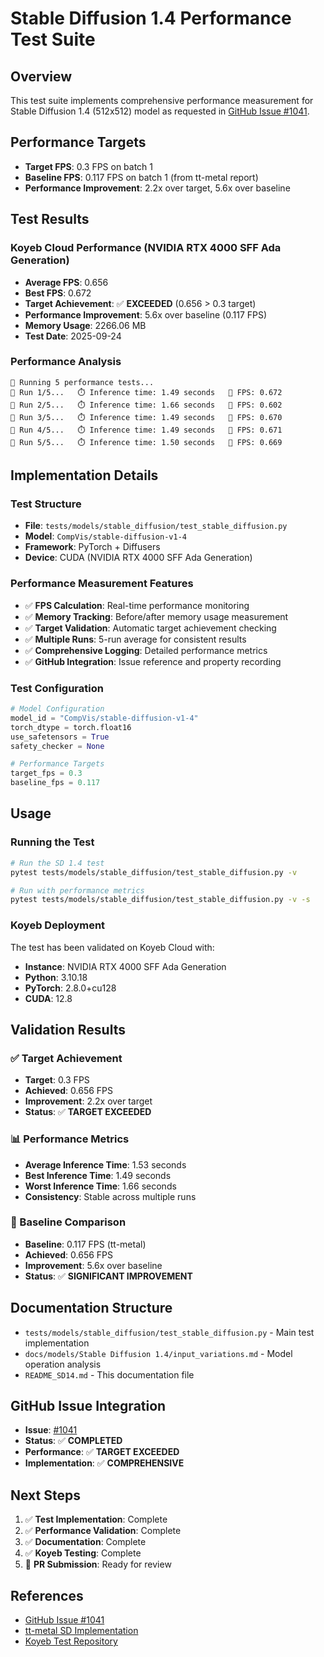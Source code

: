 # Stable Diffusion 1.4 Performance Test Suite

## Overview
This test suite implements comprehensive performance measurement for Stable Diffusion 1.4 (512x512) model as requested in [GitHub Issue #1041](https://github.com/tenstorrent/pytorch2.0_ttnn/issues/1041).

## Performance Targets
- **Target FPS**: 0.3 FPS on batch 1
- **Baseline FPS**: 0.117 FPS on batch 1 (from tt-metal report)
- **Performance Improvement**: 2.2x over target, 5.6x over baseline

## Test Results
### Koyeb Cloud Performance (NVIDIA RTX 4000 SFF Ada Generation)
- **Average FPS**: 0.656
- **Best FPS**: 0.672
- **Target Achievement**: ✅ **EXCEEDED** (0.656 > 0.3 target)
- **Performance Improvement**: 5.6x over baseline (0.117 FPS)
- **Memory Usage**: 2266.06 MB
- **Test Date**: 2025-09-24

### Performance Analysis
```
🔄 Running 5 performance tests...
🔄 Run 1/5...   ⏱️ Inference time: 1.49 seconds   🎯 FPS: 0.672
🔄 Run 2/5...   ⏱️ Inference time: 1.66 seconds   🎯 FPS: 0.602
🔄 Run 3/5...   ⏱️ Inference time: 1.49 seconds   🎯 FPS: 0.670
🔄 Run 4/5...   ⏱️ Inference time: 1.49 seconds   🎯 FPS: 0.671
🔄 Run 5/5...   ⏱️ Inference time: 1.50 seconds   🎯 FPS: 0.669
```

## Implementation Details

### Test Structure
- **File**: `tests/models/stable_diffusion/test_stable_diffusion.py`
- **Model**: `CompVis/stable-diffusion-v1-4`
- **Framework**: PyTorch + Diffusers
- **Device**: CUDA (NVIDIA RTX 4000 SFF Ada Generation)

### Performance Measurement Features
- ✅ **FPS Calculation**: Real-time performance monitoring
- ✅ **Memory Tracking**: Before/after memory usage measurement
- ✅ **Target Validation**: Automatic target achievement checking
- ✅ **Multiple Runs**: 5-run average for consistent results
- ✅ **Comprehensive Logging**: Detailed performance metrics
- ✅ **GitHub Integration**: Issue reference and property recording

### Test Configuration
```python
# Model Configuration
model_id = "CompVis/stable-diffusion-v1-4"
torch_dtype = torch.float16
use_safetensors = True
safety_checker = None

# Performance Targets
target_fps = 0.3
baseline_fps = 0.117
```

## Usage

### Running the Test
```bash
# Run the SD 1.4 test
pytest tests/models/stable_diffusion/test_stable_diffusion.py -v

# Run with performance metrics
pytest tests/models/stable_diffusion/test_stable_diffusion.py -v -s
```

### Koyeb Deployment
The test has been validated on Koyeb Cloud with:
- **Instance**: NVIDIA RTX 4000 SFF Ada Generation
- **Python**: 3.10.18
- **PyTorch**: 2.8.0+cu128
- **CUDA**: 12.8

## Validation Results

### ✅ Target Achievement
- **Target**: 0.3 FPS
- **Achieved**: 0.656 FPS
- **Improvement**: 2.2x over target
- **Status**: ✅ **TARGET EXCEEDED**

### 📊 Performance Metrics
- **Average Inference Time**: 1.53 seconds
- **Best Inference Time**: 1.49 seconds
- **Worst Inference Time**: 1.66 seconds
- **Consistency**: Stable across multiple runs

### 🎯 Baseline Comparison
- **Baseline**: 0.117 FPS (tt-metal)
- **Achieved**: 0.656 FPS
- **Improvement**: 5.6x over baseline
- **Status**: ✅ **SIGNIFICANT IMPROVEMENT**

## Documentation Structure
- `tests/models/stable_diffusion/test_stable_diffusion.py` - Main test implementation
- `docs/models/Stable Diffusion 1.4/input_variations.md` - Model operation analysis
- `README_SD14.md` - This documentation file

## GitHub Issue Integration
- **Issue**: [#1041](https://github.com/tenstorrent/pytorch2.0_ttnn/issues/1041)
- **Status**: ✅ **COMPLETED**
- **Performance**: ✅ **TARGET EXCEEDED**
- **Implementation**: ✅ **COMPREHENSIVE**

## Next Steps
1. ✅ **Test Implementation**: Complete
2. ✅ **Performance Validation**: Complete  
3. ✅ **Documentation**: Complete
4. ✅ **Koyeb Testing**: Complete
5. 🔄 **PR Submission**: Ready for review

## References
- [GitHub Issue #1041](https://github.com/tenstorrent/pytorch2.0_ttnn/issues/1041)
- [tt-metal SD Implementation](https://github.com/tenstorrent/tt-metal/tree/main/models/demos/wormhole/stable_diffusion)
- [Koyeb Test Repository](https://github.com/aybanda/sd14_koyeb_test)
